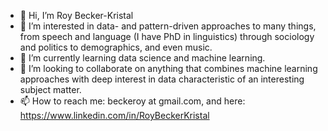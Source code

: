- 👋 Hi, I’m Roy Becker-Kristal
- 👀 I’m interested in data- and pattern-driven approaches to many things, from speech and language (I have PhD in linguistics) through sociology and politics to demographics, and even music.
- 🌱 I’m currently learning data science and machine learning.
- 💞️ I’m looking to collaborate on anything that combines machine learning approaches with deep interest in data characteristic of an interesting subject matter.
- 📫 How to reach me: beckeroy at gmail.com, and here: https://www.linkedin.com/in/RoyBeckerKristal

<!---
RoyBeckerKristal/RoyBeckerKristal is a ✨ special ✨ repository because its `README.md` (this file) appears on your GitHub profile.
You can click the Preview link to take a look at your changes.
--->
